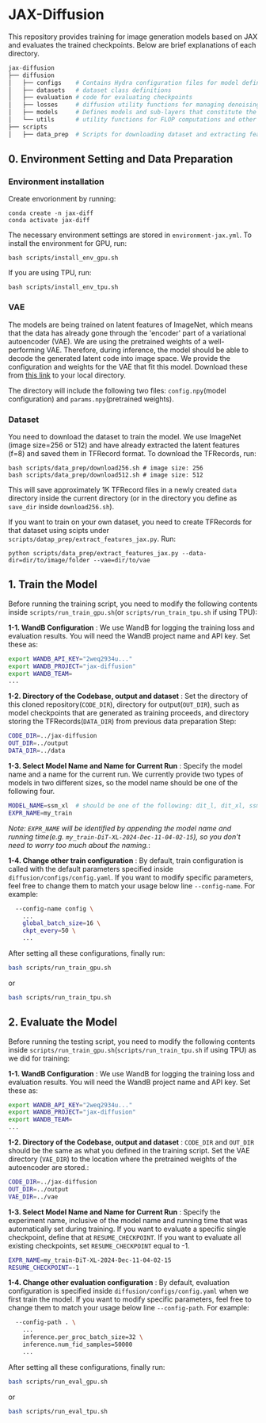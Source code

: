 # JAX-Diffusion

This repository provides training for image generation models based on JAX and evaluates the trained checkpoints. Below are brief explanations of each directory.

```python
jax-diffusion
├── diffusion
│   ├── configs    # Contains Hydra configuration files for model definition, loss functions, inference settings, and optimizers.
│   ├── datasets   # dataset class definitions
│   ├── evaluation # code for evaluating checkpoints
│   ├── losses     # diffusion utility functions for managing denoising steps.
│   ├── models     # Defines models and sub-layers that constitute the model.
│   └── utils      # utility functions for FLOP computations and other training utilities.
├── scripts
│   ├── data_prep  # Scripts for downloading dataset and extracting features and saving images in a format readable by our defined dataloader, given downloaded image data.
```

## 0. Environment Setting and Data Preparation

### Environment installation

Create envorionment by running:
```shell
conda create -n jax-diff
conda activate jax-diff
```

The necessary environment settings are stored in `environment-jax.yml`. To install the environment for GPU, run:
```shell
bash scripts/install_env_gpu.sh
```
If you are using TPU, run:
```shell
bash scripts/install_env_tpu.sh
```

### VAE
The models are being trained on latent features of ImageNet, which means that the data has already gone through the 'encoder' part of a variational autoencoder (VAE). We are using the pretrained weights of a well-performing VAE. Therefore, during inference, the model should be able to decode the generated latent code into image space. We provide the configuration and weights for the VAE that fit this model. Download these from [this link](https://drive.google.com/drive/folders/19UKnB0x9-cHoGRlrnIN7-8iakp_9EWwh) to your local directory.

The directory will include the following two files: `config.npy`(model configuration) and `params.npy`(pretrained weights).

### Dataset

You need to download the dataset to train the model. We use ImageNet (image size=256 or 512) and have already extracted the latent features (f=8) and saved them in TFRecord format. To download the TFRecords, run:
```shell
bash scripts/data_prep/download256.sh # image size: 256
bash scripts/data_prep/download512.sh # image size: 512
```
This will save approximately 1K TFRecord files in a newly created `data` directory inside the current directory (or in the directory you define as `save_dir` inside `download256.sh`).


If you want to train on your own dataset, you need to create TFRecords for that dataset using scipts under `scripts/datap_prep/extract_features_jax.py`. Run:
```
python scripts/data_prep/extract_features_jax.py --data-dir=dir/to/image/folder --vae=dir/to/vae
```




## 1. Train the Model

Before running the training script, you need to modify the following contents inside `scripts/run_train_gpu.sh`(or `scripts/run_train_tpu.sh` if using TPU):

**1-1. WandB Configuration** : We use WandB for logging the training loss and evaluation results. You will need the WandB project name and API key. Set these as:
```bash
export WANDB_API_KEY="2weq2934u..."
export WANDB_PROJECT="jax-diffusion"
export WANDB_TEAM=
...
```
**1-2. Directory of the Codebase, output and dataset** : Set the directory of this cloned repository(`CODE_DIR`), directory for output(`OUT_DIR`), such as model checkpoints that are generated as training proceeds, and directory storing the TFRecords(`DATA_DIR`) from previous data preparation Step:
```bash
CODE_DIR=../jax-diffusion
OUT_DIR=../output
DATA_DIR=../data
```
**1-3. Select Model Name and Name for Current Run** : Specify the model name and a name for the current run. We currently provide two types of models in two different sizes, so the model name should be one of the following four.

```bash
MODEL_NAME=ssm_xl  # should be one of the following: dit_l, dit_xl, ssm_l, ssm_xl
EXPR_NAME=my_train
```
*Note: `EXPR_NAME` will be identified by appending the model name and running time(e.g. `my_train-DiT-XL-2024-Dec-11-04-02-15`), so you don't need to worry too much about the naming.*:

**1-4. Change other train configuration** : 
By default, train configuration is called with the default parameters specified inside `diffusion/configs/config.yaml`. If you want to modify specific parameters, feel free to change them to match your usage below line `--config-name`. For example:

```bash
  --config-name config \
    ...
    global_batch_size=16 \
    ckpt_every=50 \
    ...
```


After setting all these configurations, finally run:
```bash
bash scripts/run_train_gpu.sh
```
or 
```bash
bash scripts/run_train_tpu.sh
```

## 2. Evaluate the Model


Before running the testing script, you need to modify the following contents inside `scripts/run_train_gpu.sh`(`scripts/run_train_tpu.sh` if using TPU) as we did for training:

**1-1. WandB Configuration** : We use WandB for logging the training loss and evaluation results. You will need the WandB project name and API key. Set these as:
```bash
export WANDB_API_KEY="2weq2934u..."
export WANDB_PROJECT="jax-diffusion"
export WANDB_TEAM=
...
```
**1-2. Directory of the Codebase, output and dataset** : `CODE_DIR` and `OUT_DIR` should be the same as what you defined in the training script. Set the VAE directory (`VAE_DIR`) to the location where the pretrained weights of the autoencoder are stored.:
```bash
CODE_DIR=../jax-diffusion
OUT_DIR=../output
VAE_DIR=../vae
```
**1-3. Select Model Name and Name for Current Run** : Specify the experiment name, inclusive of the model name and running time that was automatically set during training. If you want to evaluate a specific single checkpoint, define that at `RESUME_CHECKPOINT`. If you want to evaluate all existing checkpoints, set `RESUME_CHECKPOINT` equal to -1.

```bash
EXPR_NAME=my_train-DiT-XL-2024-Dec-11-04-02-15
RESUME_CHECKPOINT=-1
```

**1-4. Change other evaluation configuration** : 
By default, evaluation configuration is specified inside `diffusion/configs/config.yaml` when we first train the model. If you want to modify specific parameters, feel free to change them to match your usage below line `--config-path`. For example:

```bash
  --config-path . \
    ...
    inference.per_proc_batch_size=32 \
    inference.num_fid_samples=50000
    ...
```

After setting all these configurations, finally run:
```bash
bash scripts/run_eval_gpu.sh
```
or
```bash
bash scripts/run_eval_tpu.sh
```